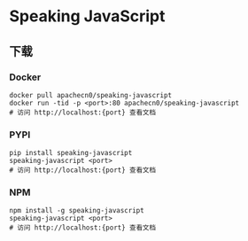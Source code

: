 # Speaking JavaScript

## 下载

### Docker

```
docker pull apachecn0/speaking-javascript
docker run -tid -p <port>:80 apachecn0/speaking-javascript
# 访问 http://localhost:{port} 查看文档
```

### PYPI

```
pip install speaking-javascript
speaking-javascript <port>
# 访问 http://localhost:{port} 查看文档
```

### NPM

```
npm install -g speaking-javascript
speaking-javascript <port>
# 访问 http://localhost:{port} 查看文档
```
